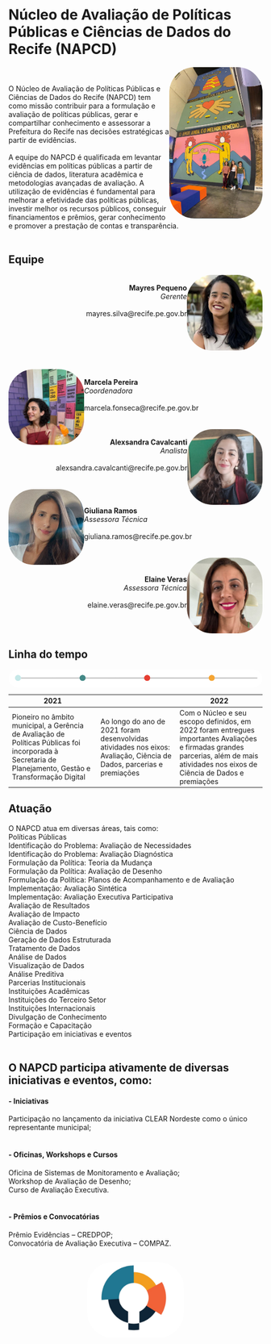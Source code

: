 # Núcleo de Avaliação de Políticas Públicas e Ciências de Dados do Recife (NAPCD)

<img align="right" alt="marcela" height="300" style="border-radius:50px;" src="/img/motivacao.png">
<br><br>
O Núcleo de Avaliação de Políticas Públicas e Ciências de Dados do Recife (NAPCD) tem como missão contribuir para a formulação e avaliação de políticas públicas, gerar e compartilhar conhecimento e assessorar a Prefeitura do Recife nas decisões estratégicas a partir de evidências.
<br><br>
A equipe do NAPCD é qualificada em levantar evidências em políticas públicas a partir de ciência de dados, literatura acadêmica e metodologias avançadas de avaliação. A utilização de evidências é fundamental para melhorar a efetividade das políticas públicas, investir melhor os recursos públicos, conseguir financiamentos e prêmios, gerar conhecimento e promover a prestação de contas e transparência.
<br><br>

## Equipe
<div align="right">
  <img align="right" alt="mayres" height="150" style="border-radius:50px;" src="/img/mayres.jpg">
  <br>
  <b>Mayres Pequeno</b>
  <br>
  <i>Gerente</i>
  <br><br>
  mayres.silva@recife.pe.gov.br
  <br><br><br><br><br>
  </div>
<br><br>

<div align="left">
  <img align="left" alt="marcela" height="150" style="border-radius:50px;" src="/img/marcela.jpg">
  <br>
  <b>Marcela Pereira</b>
  <br>
  <i>Coordenadora</i>
  <br><br>
  marcela.fonseca@recife.pe.gov.br
  </div>
<br><br>

<div align="right">
  <img align="right" alt="alexia" height="150" style="border-radius:50px;" src="/img/Alexia.jpeg">
  <br>
  <b>Alexsandra Cavalcanti</b>
  <br>
  <i>Analista</i>
  <br><br>
  alexsandra.cavalcanti@recife.pe.gov.br 
  </div>
<br><br>

<div align="left">
  <img align="left" alt="giuliana" height="150" style="border-radius:50px;" src="/img/giuliana.jpeg">
<br>  <br>
  <b>Giuliana Ramos</b>
  <br>
  <i>Assessora Técnica</i>
  <br><br>
  giuliana.ramos@recife.pe.gov.br
  </div>
<br><br>

  <div align="right">
  <img align="right" alt="elaine" height="150" style="border-radius:50px;" src="/img/Elaine.jpg">
<br>  <br>
  <b>Elaine Veras</b>
  <br>
  <i>Assessora Técnica</i>
  <br><br>
  elaine.veras@recife.pe.gov.br 
  </div>

  
<br><br>
## Linha do tempo
<img align="center" alt="linha do tempo" style="border-radius:50px;" src="/img/linha_do_tempo_horizontal.png">

| <b>2021</b> | | <b>2022</b> |
|------|------|------|
| Pioneiro no âmbito municipal, a Gerência de Avaliação de Políticas Públicas foi incorporada à Secretaria de Planejamento, Gestão e Transformação Digital | Ao longo do ano de 2021 foram desenvolvidas atividades nos eixos: Avaliação, Ciência de Dados, parcerias e premiações | Com o Núcleo e seu escopo definidos, em 2022 foram entregues importantes Avaliações e firmadas grandes parcerias, além de mais atividades nos eixos de Ciência de Dados e premiações |




## Atuação

O NAPCD atua em diversas áreas, tais como:
<br>
Políticas Públicas <br>
Identificação do Problema: Avaliação de Necessidades <br>
Identificação do Problema: Avaliação Diagnóstica <br>
Formulação da Política: Teoria da Mudança <br>
Formulação da Política: Avaliação de Desenho <br>
Formulação da Política: Planos de Acompanhamento e de Avaliação <br>
Implementação: Avaliação Sintética <br>
Implementação: Avaliação Executiva Participativa <br>
Avaliação de Resultados <br>
Avaliação de Impacto <br>
Avaliação de Custo-Benefício <br>
Ciência de Dados <br>
Geração de Dados Estruturada <br>
Tratamento de Dados <br>
Análise de Dados <br>
Visualização de Dados <br>
Análise Preditiva <br>
Parcerias Institucionais <br>
Instituições Acadêmicas <br>
Instituições do Terceiro Setor <br>
Instituições Internacionais <br>
Divulgação de Conhecimento <br>
Formação e Capacitação <br>
Participação em iniciativas e eventos <br> <br>

## O NAPCD participa ativamente de diversas iniciativas e eventos, como:

#### - Iniciativas <br>
Participação no lançamento da iniciativa CLEAR Nordeste como o único representante municipal; <br> <br>

#### - Oficinas, Workshops e Cursos <br>
Oficina de Sistemas de Monitoramento e Avaliação; <br>
Workshop de Avaliação de Desenho; <br>
Curso de Avaliação Executiva. <br> <br>

#### - Prêmios e Convocatórias <br>
Prêmio Evidências – CREDPOP; <br>
Convocatória de Avaliação Executiva – COMPAZ.

##

<div align="center">
  <img align="center" alt="logo_napcd" height="150" style="border-radius:50px;" src="/img/NAPCD LOGO VERSOES-00.png">
  </div>
